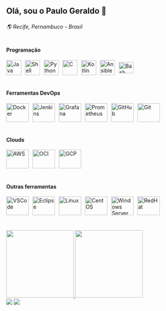 ## Olá, sou o Paulo Geraldo 👋
###### 🌎 Recife, Pernambuco - Brasil


#
#### Programação
<div style="display: flex; gap: 10px; align-items: center;">
  <a href="https://www.java.com/" target="_blank">
    <img align="center" title="Java" height="40" width="40" src="https://www.svgrepo.com/show/184143/java.svg">
  </a>
    <a href="https://www.gnu.org/software/bash/" target="_blank">
    <img align="center" title="Shell Script" height="40" width="40" src="https://www.svgrepo.com/show/366577/application-x-shellscript.svg">
  </a>
    <a href="https://www.python.org/" target="_blank">
    <img align="center" title="Python" height="40" width="40" src="https://www.svgrepo.com/show/354238/python.svg">
  </a>
    <a href="https://en.cppreference.com/w/c" target="_blank">
    <img align="center" title="C" height="40" width="40" src="https://cdn.iconscout.com/icon/free/png-512/free-c-logo-icon-download-in-svg-png-gif-file-formats--programming-langugae-freebies-pack-logos-icons-1175191.png?f=webp&w=256">
  </a>
    <a href="https://kotlinlang.org/" target="_blank">
    <img align="center" title="Kotlin" height="40" width="40" src="https://www.svgrepo.com/show/353980/kotlin.svg">
  </a>
    <a href="https://docs.ansible.com/" target="_blank">
    <img align="center" title="Ansible" height="40" width="40" src="https://www.svgrepo.com/show/341603/ansible.svg">
  </a>
    <a href="https://www.gnu.org/software/bash/" target="_blank">
    <img align="center" title="Bash" height="30" width="40" src="https://www.svgrepo.com/show/353478/bash-icon.svg">
  </a>
</div>


#
#### Ferramentas DevOps
<div style="display: flex; gap: 10px; align-items: center;">
    <a href="https://www.docker.com/" target="_blank">
        <img title="Docker" height="50" width="60" src="https://www.svgrepo.com/show/452192/docker.svg">
    </a>
    <a href="https://www.jenkins.io/" target="_blank">
        <img title="Jenkins" height="50" width="60" src="https://www.svgrepo.com/show/373699/jenkins.svg">
    </a>
    <a href="https://grafana.com/" target="_blank">
        <img title="Grafana" height="50" width="60" src="https://www.svgrepo.com/show/353829/grafana.svg">
    </a>
    <a href="https://prometheus.io/" target="_blank">
        <img title="Prometheus" height="50" width="60" src="https://www.svgrepo.com/show/374008/prometheus.svg">
    </a>
    <a href="https://github.com/" target="_blank">
        <img title="GitHub" height="50" width="60" src="https://www.svgrepo.com/show/439171/github.svg">
    </a>
    <a href="https://git-scm.com/" target="_blank">
        <img title="Git" height="50" width="60" src="https://www.svgrepo.com/show/452210/git.svg">
    </a>
</div>


#
#### Clouds
<div style="display: flex; gap: 10px; align-items: center;">
  <a href="https://aws.amazon.com/" target="_blank">
    <img align="center" title="AWS" height="50" width="60" src="https://www.svgrepo.com/show/331300/aws.svg">
  </a>
  <a href="https://www.oracle.com/cloud/" target="_blank">
    <img align="center" title="OCI" height="50" width="60" src="https://www.svgrepo.com/show/303303/oracle-6-logo.svg">
  </a>
  <a href="https://cloud.google.com/" target="_blank">
    <img align="center" title="GCP" height="50" width="60" src="https://www.svgrepo.com/show/448223/gcp.svg">
  </a>
</div>



#
#### Outras ferramentas
<div style="display: flex; gap: 10px; align-items: center;">
  <a href="https://code.visualstudio.com/" target="_blank">
    <img align="center" title="VSCode" height="50" width="60" src="https://www.svgrepo.com/show/374171/vscode.svg">
  </a>
    <a href="https://www.eclipse.org/" target="_blank">
    <img align="center" title="Eclipse" height="50" width="60" src="https://www.svgrepo.com/show/353685/eclipse-icon.svg">
  </a>
    <a href="https://www.kernel.org/" target="_blank">
    <img align="center" title="Linux" height="50" width="60" src="https://www.svgrepo.com/show/354004/linux-tux.svg">
  </a>
    <a href="https://www.centos.org/" target="_blank">
    <img align="center" title="CentOS" height="50" width="60" src="https://www.svgrepo.com/show/353541/centos.svg">
  </a>
    <a href="https://www.microsoft.com/en-us/windows-server" target="_blank">
    <img align="center" title="Windows Server" height="50" width="60" src="https://www.svgrepo.com/show/22736/windows.svg">
  </a>
    <a href="https://www.redhat.com/en" target="_blank">
    <img align="center" title="RedHat" height="50" width="60" src="https://www.svgrepo.com/show/355193/redhat.svg">
  </a>
</div>


#
####
<div style="margin-top: 40px;">
  <a href="https://github.com/psouza0">
  <img height="180em" src="https://github-readme-stats.vercel.app/api?username=psouza0&show_icons=true&theme=dracula&include_all_commits=true&count_private=true"/>
  <img height="180em" src="https://github-readme-stats.vercel.app/api/top-langs/?username=psouza0&layout=compact&langs_count=16&theme=dracula"/>
</div>


 
<div> 
 <a href="https://discord.gg/psouza0" target="_blank"><img src="https://img.shields.io/badge/Discord-7289DA?style=for-the-badge&logo=discord&logoColor=white" target="_blank"></a> 
  <a href="https://www.linkedin.com/in/paulogeraldols" target="_blank"><img src="https://img.shields.io/badge/-LinkedIn-%230077B5?style=for-the-badge&logo=linkedin&logoColor=white" target="_blank"></a> 
</div>
